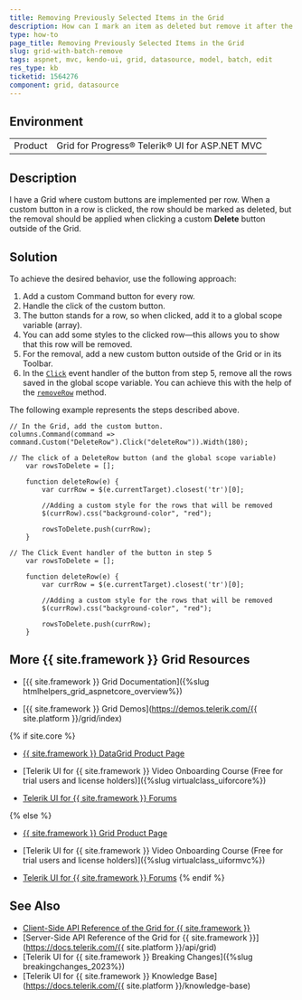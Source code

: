 ```yaml
---
title: Removing Previously Selected Items in the Grid
description: How can I mark an item as deleted but remove it after the changes are saved in the {{ site.product }} Grid? Find the solution in the Knowledge Base section of the {{ site.product }} documentation.
type: how-to
page_title: Removing Previously Selected Items in the Grid
slug: grid-with-batch-remove
tags: aspnet, mvc, kendo-ui, grid, datasource, model, batch, edit
res_type: kb
ticketid: 1564276
component: grid, datasource
---
```


## Environment

<table>
 <tr>
  <td>Product</td>
  <td>Grid for Progress® Telerik® UI for ASP.NET MVC</td>
 </tr>
</table>

## Description

I have a Grid where custom buttons are implemented per row. When a custom button in a row is clicked, the row should be marked as deleted, but the removal should be applied when clicking a custom **Delete** button outside of the Grid.

## Solution

To achieve the desired behavior, use the following approach:

1. Add a custom Command button for every row.
1. Handle the click of the custom button.
1. The button stands for a row, so when clicked, add it to a global scope variable (array).
1. You can add some styles to the clicked row—this allows you to show that this row will be removed.
1. For the removal, add a new custom button outside of the Grid or in its Toolbar.
1. In the [`Click`](https://docs.telerik.com/kendo-ui/api/javascript/ui/button/events/click) event handler of the button from step 5, remove all the rows saved in the global scope variable. You can achieve this with the help of the [`removeRow`](https://docs.telerik.com/kendo-ui/api/javascript/ui/grid/methods/removerow) method.

The following example represents the steps described above.

```
// In the Grid, add the custom button.
columns.Command(command => command.Custom("DeleteRow").Click("deleteRow")).Width(180);

// The click of a DeleteRow button (and the global scope variable)
    var rowsToDelete = [];

    function deleteRow(e) {
        var currRow = $(e.currentTarget).closest('tr')[0];

        //Adding a custom style for the rows that will be removed
        $(currRow).css("background-color", "red");

        rowsToDelete.push(currRow);
    }

// The Click Event handler of the button in step 5
    var rowsToDelete = [];

    function deleteRow(e) {
        var currRow = $(e.currentTarget).closest('tr')[0];

        //Adding a custom style for the rows that will be removed
        $(currRow).css("background-color", "red");

        rowsToDelete.push(currRow);
    }
```

## More {{ site.framework }} Grid Resources

* [{{ site.framework }} Grid Documentation]({%slug htmlhelpers_grid_aspnetcore_overview%})

* [{{ site.framework }} Grid Demos](https://demos.telerik.com/{{ site.platform }}/grid/index)

{% if site.core %}
* [{{ site.framework }} DataGrid Product Page](https://www.telerik.com/aspnet-core-ui/grid)

* [Telerik UI for {{ site.framework }} Video Onboarding Course (Free for trial users and license holders)]({%slug virtualclass_uiforcore%})

* [Telerik UI for {{ site.framework }} Forums](https://www.telerik.com/forums/aspnet-core-ui)

{% else %}
* [{{ site.framework }} Grid Product Page](https://www.telerik.com/aspnet-mvc/grid)

* [Telerik UI for {{ site.framework }} Video Onboarding Course (Free for trial users and license holders)]({%slug virtualclass_uiformvc%})

* [Telerik UI for {{ site.framework }} Forums](https://www.telerik.com/forums/aspnet-mvc)
{% endif %}

## See Also

* [Client-Side API Reference of the Grid for {{ site.framework }}](https://docs.telerik.com/kendo-ui/api/javascript/ui/grid)
* [Server-Side API Reference of the Grid for {{ site.framework }}](https://docs.telerik.com/{{ site.platform }}/api/grid)
* [Telerik UI for {{ site.framework }} Breaking Changes]({%slug breakingchanges_2023%})
* [Telerik UI for {{ site.framework }} Knowledge Base](https://docs.telerik.com/{{ site.platform }}/knowledge-base)
